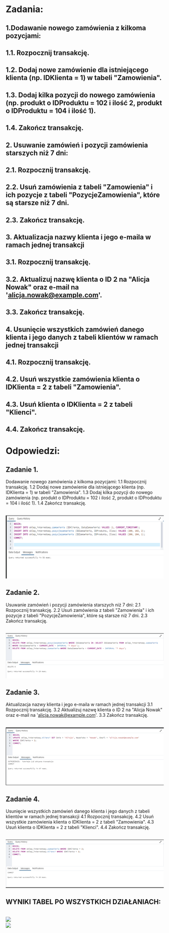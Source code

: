 # Zadania:

## 1.Dodawanie nowego zamówienia z kilkoma pozycjami:
## 1.1. Rozpocznij transakcję.
## 1.2. Dodaj nowe zamówienie dla istniejącego klienta (np. IDKlienta = 1) w tabeli "Zamowienia".
## 1.3. Dodaj kilka pozycji do nowego zamówienia (np. produkt o IDProduktu = 102 i ilość 2, produkt o IDProduktu = 104 i ilość 1).
## 1.4. Zakończ transakcję.
## 2. Usuwanie zamówień i pozycji zamówienia starszych niż 7 dni:
## 2.1. Rozpocznij transakcję.
## 2.2. Usuń zamówienia z tabeli "Zamowienia" i ich pozycje z tabeli "PozycjeZamowienia", które są starsze niż 7 dni.
## 2.3. Zakończ transakcję.
## 3. Aktualizacja nazwy klienta i jego e-maila w ramach jednej transakcji
## 3.1. Rozpocznij transakcję.
## 3.2. Aktualizuj nazwę klienta o ID 2 na "Alicja Nowak" oraz e-mail na 'alicja.nowak@example.com'.
## 3.3. Zakończ transakcję.
## 4. Usunięcie wszystkich zamówień danego klienta i jego danych z tabeli klientów w ramach jednej transakcji
## 4.1. Rozpocznij transakcję.
## 4.2. Usuń wszystkie zamówienia klienta o IDKlienta = 2 z tabeli "Zamowienia".
## 4.3. Usuń klienta o IDKlienta = 2 z tabeli "Klienci".
## 4.4. Zakończ transakcję.

# Odpowiedzi:

## Zadanie 1.
Dodawanie nowego zamówienia z kilkoma pozycjami:
1.1 Rozpocznij transakcję.
1.2 Dodaj nowe zamówienie dla istniejącego klienta (np. IDKlienta = 1) w tabeli "Zamowienia".
1.3 Dodaj kilka pozycji do nowego zamówienia (np. produkt o IDProduktu = 102 i ilość 2, produkt o IDProduktu = 104 i ilość 1).
1.4 Zakończ transakcję.

  <br>![](img/zad1.png) 

## Zadanie 2.
Usuwanie zamówień i pozycji zamówienia starszych niż 7 dni:
2.1	Rozpocznij transakcję.
2.2 Usuń zamówienia z tabeli "Zamowienia" i ich pozycje z tabeli "PozycjeZamowienia", które są starsze niż 7 dni.
2.3 Zakończ transakcję.

  <br>![](img/zad2.png) 

## Zadanie 3.
Aktualizacja nazwy klienta i jego e-maila w ramach jednej transakcji
3.1	Rozpocznij transakcję.
3.2	Aktualizuj nazwę klienta o ID 2 na "Alicja Nowak" oraz e-mail na 'alicja.nowak@example.com'.
3.3	Zakończ transakcję.

 <br>![](img/zad3.png)  

## Zadanie 4.
Usunięcie wszystkich zamówień danego klienta i jego danych z tabeli klientów w ramach jednej transakcji
4.1	Rozpocznij transakcję.
4.2	Usuń wszystkie zamówienia klienta o IDKlienta = 2 z tabeli "Zamowienia".
4.3	Usuń klienta o IDKlienta = 2 z tabeli "Klienci".
4.4 Zakończ transakcję.

 <br>![](img/zad4.png) 

## WYNIKI TABEL PO WSZYSTKICH DZIAŁANIACH:

  <br>![](img/tabela1.png) 
   <br>![](img/tabela2.png) 
 
